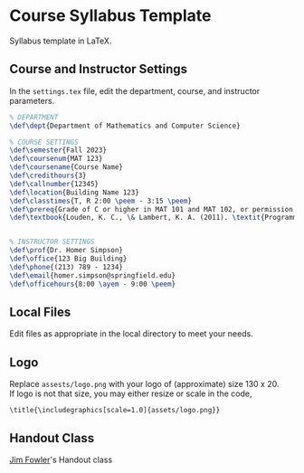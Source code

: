 # Course Syllabus Template

Syllabus template in LaTeX.


## Course and Instructor Settings

In the `settings.tex` file, edit the department, course, and instructor parameters.

```tex
% DEPARTMENT
\def\dept{Department of Mathematics and Computer Science}

% COURSE SETTINGS
\def\semester{Fall 2023}
\def\coursenum{MAT 123}
\def\coursename{Course Name}
\def\credithours{3}
\def\callnumber{12345}
\def\location{Building Name 123}
\def\classtimes{T, R 2:00 \peem - 3:15 \peem}
\def\prereq{Grade of C or higher in MAT 101 and MAT 102, or permission of instructor.}
\def\textbook{Louden, K. C., \& Lambert, K. A. (2011). \textit{Programming languages: principles and} \\ & \textit{practices}. Cengage Learning.}


% INSTRUCTOR SETTINGS
\def\prof{Dr. Homer Simpson}
\def\office{123 Big Building}
\def\phone{(213) 789 - 1234}
\def\email{homer.simpson@springfield.edu}
\def\officehours{8:00 \ayem - 9:00 \peem}
```

## Local Files

Edit files as appropriate in the local directory to meet your needs.

## Logo

Replace `assests/logo.png` with your logo of (approximate) size 130 x 20.  
If logo is not that size, you may either resize or scale in the code,

```
\title{\includegraphics[scale=1.0]{assets/logo.png}}
```  


## Handout Class

[Jim Fowler](https://math.osu.edu/people/fowler.291)'s Handout class


